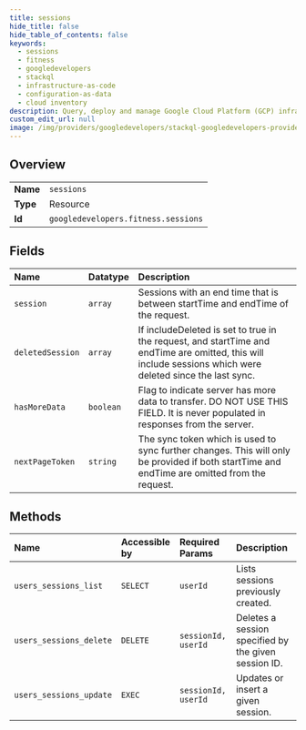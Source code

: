 ```yaml
---
title: sessions
hide_title: false
hide_table_of_contents: false
keywords:
  - sessions
  - fitness
  - googledevelopers    
  - stackql
  - infrastructure-as-code
  - configuration-as-data
  - cloud inventory
description: Query, deploy and manage Google Cloud Platform (GCP) infrastructure and resources using SQL
custom_edit_url: null
image: /img/providers/googledevelopers/stackql-googledevelopers-provider-featured-image.png
---
```

  
    

## Overview
<table><tbody>
<tr><td><b>Name</b></td><td><code>sessions</code></td></tr>
<tr><td><b>Type</b></td><td>Resource</td></tr>
<tr><td><b>Id</b></td><td><code>googledevelopers.fitness.sessions</code></td></tr>
</tbody></table>

## Fields
| Name | Datatype | Description |
|:-----|:---------|:------------|
| `session` | `array` | Sessions with an end time that is between startTime and endTime of the request. |
| `deletedSession` | `array` | If includeDeleted is set to true in the request, and startTime and endTime are omitted, this will include sessions which were deleted since the last sync. |
| `hasMoreData` | `boolean` | Flag to indicate server has more data to transfer. DO NOT USE THIS FIELD. It is never populated in responses from the server. |
| `nextPageToken` | `string` | The sync token which is used to sync further changes. This will only be provided if both startTime and endTime are omitted from the request. |
## Methods
| Name | Accessible by | Required Params | Description |
|:-----|:--------------|:----------------|:------------|
| `users_sessions_list` | `SELECT` | `userId` | Lists sessions previously created. |
| `users_sessions_delete` | `DELETE` | `sessionId, userId` | Deletes a session specified by the given session ID. |
| `users_sessions_update` | `EXEC` | `sessionId, userId` | Updates or insert a given session. |
